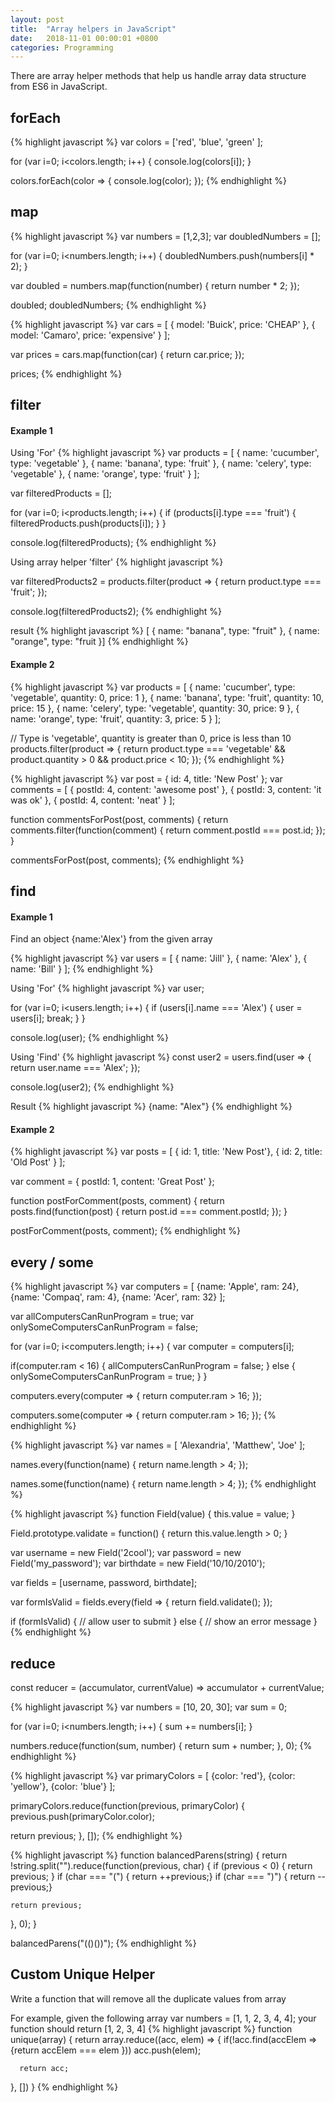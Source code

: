 ```yaml
---
layout: post
title:  "Array helpers in JavaScript"
date:   2018-11-01 00:00:01 +0800
categories: Programming
---
```



There are array helper methods that help us handle array data structure from ES6 in JavaScript.

## forEach

{% highlight javascript %}
var colors = ['red', 'blue', 'green' ];

for (var i=0; i<colors.length; i++) {
  console.log(colors[i]);
}

colors.forEach(color => {
  console.log(color);
});
{% endhighlight %}


## map
{% highlight javascript %}
var numbers = [1,2,3];
var doubledNumbers = [];

for (var i=0; i<numbers.length; i++) {
  doubledNumbers.push(numbers[i] * 2);
}

var doubled = numbers.map(function(number) {
  return number * 2;
});

doubled;
doubledNumbers;
{% endhighlight %}

{% highlight javascript %}
var cars = [
  { model: 'Buick', price: 'CHEAP' },
  { model: 'Camaro', price: 'expensive' }
];

var prices = cars.map(function(car) {
  return car.price;
});

prices;
{% endhighlight %}



## filter

#### Example 1

Using 'For'
{% highlight javascript %}
var products = [
  { name: 'cucumber', type: 'vegetable' },
  { name: 'banana', type: 'fruit' },
  { name: 'celery', type: 'vegetable' },
  { name: 'orange', type: 'fruit' }
];

var filteredProducts = [];

for (var i=0; i<products.length; i++) {
  if (products[i].type === 'fruit') {
    filteredProducts.push(products[i]);
  }
}

console.log(filteredProducts);
{% endhighlight %}


Using array helper 'filter'
{% highlight javascript %}

var filteredProducts2 = products.filter(product => {
  return product.type === 'fruit';
});

console.log(filteredProducts2);
{% endhighlight %}


result
{% highlight javascript %}
[ { name: "banana", type: "fruit" }, { name: "orange", type: "fruit }]
{% endhighlight %}


#### Example 2


{% highlight javascript %}
var products = [
  { name: 'cucumber', type: 'vegetable', quantity: 0, price: 1 },
  { name: 'banana', type: 'fruit', quantity: 10, price: 15 },
  { name: 'celery', type: 'vegetable', quantity: 30, price: 9 },
  { name: 'orange', type: 'fruit', quantity: 3, price: 5 }
];

// Type is 'vegetable', quantity is greater than 0, price is less than 10
products.filter(product => {
  return product.type === 'vegetable'
  	&& product.quantity > 0
  	&& product.price < 10;
});
{% endhighlight %}



{% highlight javascript %}
var post = { id: 4, title: 'New Post' };
var comments = [
  { postId: 4, content: 'awesome post' },
  { postId: 3, content: 'it was ok' },
  { postId: 4, content: 'neat' }
];

function commentsForPost(post, comments) {
  return comments.filter(function(comment) {
    return comment.postId === post.id;
  });
}

commentsForPost(post, comments);
{% endhighlight %}



## find
#### Example 1

Find an object {name:'Alex'} from the given array

{% highlight javascript %}
var users = [
  { name: 'Jill' },
  { name: 'Alex' },
  { name: 'Bill' }
];
{% endhighlight %}


Using 'For'
{% highlight javascript %}
var user;

for (var i=0; i<users.length; i++) {
  if (users[i].name === 'Alex') {
    user = users[i];
    break;
  }
}

console.log(user);
{% endhighlight %}

Using 'Find'
{% highlight javascript %}
const user2 = users.find(user => {
  return user.name === 'Alex';
});

console.log(user2);
{% endhighlight %}

Result
{% highlight javascript %}
{name: "Alex"}
{% endhighlight %}

#### Example 2


{% highlight javascript %}
var posts = [
  { id: 1, title: 'New Post'},
  { id: 2, title: 'Old Post' }
];

var comment = { postId: 1, content: 'Great Post' };

function postForComment(posts, comment) {
  return posts.find(function(post) {
    return post.id === comment.postId;
  });
}

postForComment(posts, comment);
{% endhighlight %}


## every / some

{% highlight javascript %}
var computers = [
  {name: 'Apple', ram: 24},
  {name: 'Compaq', ram: 4},
  {name: 'Acer', ram: 32}
];

var allComputersCanRunProgram = true;
var onlySomeComputersCanRunProgram = false;

for (var i=0; i<computers.length; i++) {
  var computer = computers[i];
  
  if(computer.ram < 16) {
    allComputersCanRunProgram = false;
  } else {
    onlySomeComputersCanRunProgram = true;
  }
}

computers.every(computer => {
  return computer.ram > 16;
});

computers.some(computer => {
  return computer.ram > 16;
});
{% endhighlight %}



{% highlight javascript %}
var names = [
  'Alexandria',
  'Matthew',
  'Joe'
];

names.every(function(name) {
  return name.length > 4;
});

names.some(function(name) {
  return name.length > 4;
});
{% endhighlight %}


{% highlight javascript %}
function Field(value) {
  this.value = value;
}

Field.prototype.validate = function() {
  return this.value.length > 0;
}

var username = new Field('2cool');
var password = new Field('my_password');
var birthdate = new Field('10/10/2010');

var fields = [username, password, birthdate];

var formIsValid = fields.every(field => {
  return field.validate();
});

if (formIsValid) {
  // allow user to submit
} else {
  // show an error message
}
{% endhighlight %}




## reduce
const reducer = (accumulator, currentValue) => accumulator + currentValue;

{% highlight javascript %}
var numbers = [10, 20, 30];
var sum = 0;

for (var i=0; i<numbers.length; i++) {
	sum += numbers[i];
}

numbers.reduce(function(sum, number) {
  return sum + number;
}, 0);
{% endhighlight %}

{% highlight javascript %}
var primaryColors = [
  {color: 'red'},
  {color: 'yellow'},
  {color: 'blue'}
];

primaryColors.reduce(function(previous, primaryColor) {
  previous.push(primaryColor.color);
  
  return previous;
}, []);
{% endhighlight %}

{% highlight javascript %}
function balancedParens(string) {
  return !string.split("").reduce(function(previous, char) {
    if (previous < 0) { return previous; }
    if (char === "(") { return ++previous;}
    if (char === ")") { return --previous;}
    
    return previous;
  }, 0);
}

balancedParens("(()())");
{% endhighlight %}


## Custom Unique Helper

Write a function that will remove all the duplicate values from array

For example, given the following array
var numbers = [1, 1, 2, 3, 4, 4];
your function should return
[1, 2, 3, 4]
{% highlight javascript %}
function unique(array) {
  return array.reduce((acc, elem) => {
      if(!acc.find(accElem => {return accElem === elem })) acc.push(elem);
      
      return acc;
  }, [])
}
{% endhighlight %}
